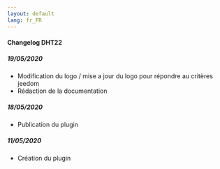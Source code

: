 ```yaml
---
layout: default
lang: fr_FR
---
```


#### Changelog DHT22

##### 19/05/2020
- Modification du logo / mise a jour du logo pour répondre au critères jeedom
- Rédaction de la documentation

##### 18/05/2020

- Publication du plugin

##### 11/05/2020

- Création du plugin